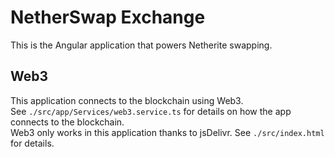   # NetherSwap Exchange
  This is the Angular application that powers Netherite swapping.

  ## Web3
  This application connects to the blockchain using Web3.\
  See `./src/app/Services/web3.service.ts` for details on how the app connects to the blockchain.
  <br>
  Web3 only works in this application thanks to jsDelivr. See `./src/index.html` for details.
